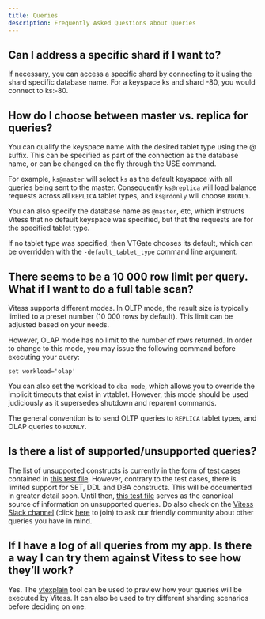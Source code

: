 ```yaml
---
title: Queries
description: Frequently Asked Questions about Queries
---
```



## Can I address a specific shard if I want to?

If necessary, you can access a specific shard by connecting to it using the shard specific database name. For a keyspace ks and shard -80, you would connect to ks:-80.

## How do I choose between master vs. replica for queries?

You can qualify the keyspace name with the desired tablet type using the @ suffix. This can be specified as part of the connection as the database name, or can be changed on the fly through the USE command.

For example, `ks@master` will select `ks` as the default keyspace with all queries being sent to the master. Consequently `ks@replica` will load balance requests across all `REPLICA` tablet types, and `ks@rdonly` will choose `RDONLY`.

You can also specify the database name as `@master`, etc, which instructs Vitess that no default keyspace was specified, but that the requests are for the specified tablet type.

If no tablet type was specified, then VTGate chooses its default, which can be overridden with the `-default_tablet_type` command line argument.

## There seems to be a 10 000 row limit per query. What if I want to do a full table scan?

Vitess supports different modes. In OLTP mode, the result size is typically limited to a preset number (10 000 rows by default). This limit can be adjusted based on your needs.

However, OLAP mode has no limit to the number of rows returned. In order to change to this mode, you may issue the following command before executing your query:

```shell
set workload='olap'
```
You can also set the workload to `dba mode`, which allows you to override the implicit timeouts that exist in vttablet. However, this mode should be used judiciously as it supersedes shutdown and reparent commands.

The general convention is to send OLTP queries to `REPLICA` tablet types, and OLAP queries to `RDONLY`.

## Is there a list of supported/unsupported queries?

The list of unsupported constructs is currently in the form of test cases contained in [this test file](https://github.com/vitessio/vitess/blob/b2b3aeb7cf5316eeedbe667fecaa91b1c34a6cea/go/vt/vtgate/planbuilder/testdata/unsupported_cases.txt). However, contrary to the test cases, there is limited support for SET, DDL and DBA constructs. This will be documented in greater detail soon. Until then, [this test file](https://github.com/vitessio/vitess/blob/b2b3aeb7cf5316eeedbe667fecaa91b1c34a6cea/go/vt/vtgate/planbuilder/testdata/unsupported_cases.txt) serves as the canonical source of information on unsupported queries. Do also check on the [Vitess Slack channel](https://vitess.slack.com) (click [here](https://vitess.slack.com/join/shared_invite/enQtMzIxMDMyMzA0NzA1LTBjYjY1M2I2Yjg5YmY3ODIwOTk0N2M1YzI4Y2ViODdiNmIxMDdiMDM5YWQ1ZTc0YmJhZDdiOTliMGVkNDY4MjM) to join) to ask our friendly community about other queries you have in mind. 

## If I have a log of all queries from my app. Is there a way I can try them against Vitess to see how they’ll work?

Yes. The [vtexplain](../vtexplain) tool can be used to preview how your queries will be executed by Vitess. It can also be used to try different sharding scenarios before deciding on one.
